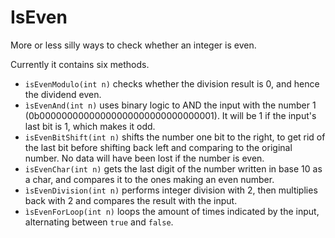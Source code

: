 # IsEven
More or less silly ways to check whether an integer is even.

Currently it contains six methods.

- `isEvenModulo(int n)` checks whether the division result is 0, and hence the dividend even.
- `ìsEvenAnd(int n)` uses binary logic to AND the input with the number 1 (0b00000000000000000000000000000001). It will be 1 if the input's last bit is 1, which makes it odd.
- `isEvenBitShift(int n)` shifts the number one bit to the right, to get rid of the last bit before shifting back left and comparing to the original number. No data will have been lost if the number is even.
- `isEvenChar(int n)` gets the last digit of the number written in base 10 as a char, and compares it to the ones making an even number.
- `ìsEvenDivision(int n)` performs integer division with 2, then multiplies back with 2 and compares the result with the input.
- `ìsEvenForLoop(int n)` loops the amount of times indicated by the input, alternating between `true` and `false`.
